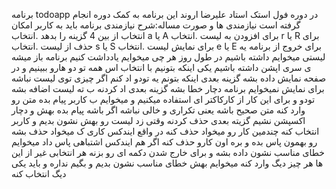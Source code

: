 برنامه todoapp در دوره فول استک استاد علیرضا اروند این برنامه به کمک دوره انجام گرفته است
نیازمندی ها و صورت مساله:شرح نیازمندی 
برنامه باید به کاربر امکان انتخاب از بین 4 گزینه را بدهد
.انتخاب a یا A برای افزودن به لیست
.انتخاب r  یا R برای حذف از لیست
.انتخاب s یا S برای نمایش لیست
.انتخاب e یا E برای خروج از برنامه
یه لیستی میخوایم داشته باشیم در طول روز هر چی میخوایم یادداشت کنیم
برنامه باز میشه ی سری اپشن داشته باشیم
یکی اینکه بتونیم با انتخاب اس همه تو دو هارو ببینیم و در صفحه نمایش داده بشه
گزینه بعدی اینکه بتونم یه تودو اد کنم اگر چیزی توی لیست نباشه برای نمایش
نمیخوایم برنامه دچار خطا بشه  گزینه بعدی اد کردنه ب ته لیست اضافه بشه تودو و برای این کار
از کارکاکتر ای استفاده میکنیم و میخوایم ب کاربر پیام بده متن رو وارد کنه متن صحیح باشه
یعنی تکراری و خالی نباشه اگر باشه پیام بده بهش و دچار اکسپشن نشیم
گزیته بعدی حذف کردنه وقتی زد لیست رو بهش نشون بدیم و کاربر انتخاب کنه چندمین کار
رو میخواد حذف کنه در واقع ایندکس کاری ک میخواد حذف بشه رو بهمون پاس بده
و بره اون کارو حذف کنه اگر هم ایندکس اشتباهی پاس داد میخوایم خطای مناسب نشون داده بشه
و برای خارج شدن دکمه ای رو بزنه هر انتخابی غیر از این ها
هر چیز دیگ وارد کنه میخوایم بهش خطای مناسب نشون بدیم و بگیم نداره و باید یکی دیگ انتخاب
کنه